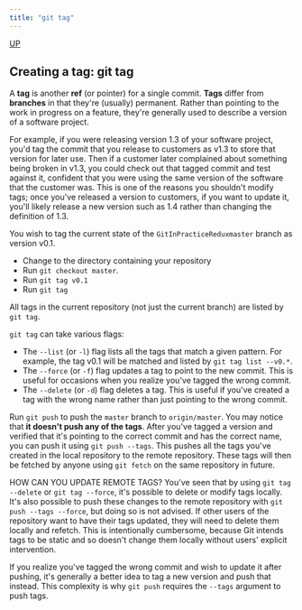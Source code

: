 ```yaml
---
title: "git tag"
---
```


[UP](/git/git-index.html)


## Creating a tag: git tag

A **tag** is another **ref** (or pointer) for a single commit.
**Tags** differ from **branches** in that they're (usually) permanent.
Rather than pointing to the work in progress on a feature,
they're generally used to describe a version of a software project.

For example, if you were releasing version 1.3 of your software project,
you'd tag the commit that you release to customers as v1.3 to store that version for later use.
Then if a customer later complained about something being broken in v1.3,
you could check out that tagged commit and test against it,
confident that you were using the same version of the software that the customer was.
This is one of the reasons you shouldn't modify tags; once you've released a version to customers,
if you want to update it, you'll likely release a new version such as 1.4 rather than changing the definition of 1.3.

You wish to tag the current state of the `GitInPracticeReduxmaster` branch as version v0.1.

- Change to the directory containing your repository
- Run `git checkout master`.
- Run `git tag v0.1`
- Run `git tag`

All tags in the current repository (not just the current branch) are listed by `git tag`.

`git tag` can take various flags:
- The `--list` (or `-l`) flag lists all the tags that match a given pattern. For example, the tag v0.1 will be matched and listed by `git tag list --v0.*`.
- The `--force` (or `-f`) flag updates a tag to point to the new commit. This is useful for occasions when you realize you've tagged the wrong commit.
- The `--delete` (or `-d`) flag deletes a tag. This is useful if you've created a tag with the wrong name rather than just pointing to the wrong commit.

Run `git push` to push the `master` branch to `origin/master`.
You may notice that **it doesn't push any of the tags**.
After you've tagged a version and verified that it's pointing to the correct commit and has the correct name,
you can push it using `git push --tags`.
This pushes all the tags you've created in the local repository to the remote repository.
These tags will then be fetched by anyone using `git fetch` on the same repository in future.

HOW CAN YOU UPDATE REMOTE TAGS?
You've seen that by using `git tag --delete` or `git tag --force`,
it's possible to delete or modify tags locally.
It's also possible to push these changes to the remote repository with `git push --tags --force`,
but doing so is not advised.
If other users of the repository want to have their tags updated, they will need to delete them locally and refetch.
This is intentionally cumbersome, because Git intends tags to be static and
so doesn't change them locally without users' explicit intervention.

If you realize you've tagged the wrong commit and wish to update it after pushing,
it's generally a better idea to tag a new version and push that instead.
This complexity is why `git push` requires the `--tags` argument to push tags.
